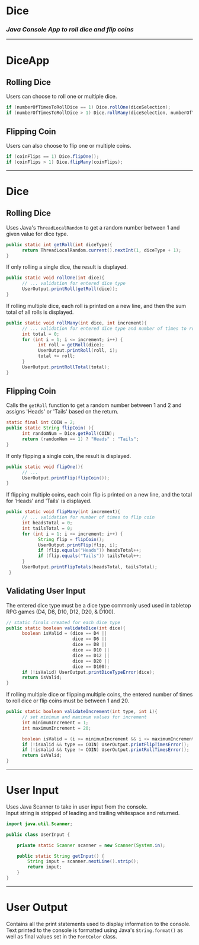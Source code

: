 # Dice
### ***Java Console App to roll dice and flip coins***


-----  
# DiceApp 
## Rolling Dice
Users can choose to roll one or multiple dice.
```java
if (numberOfTimesToRollDice == 1) Dice.rollOne(diceSelection);
if (numberOfTimesToRollDice > 1) Dice.rollMany(diceSelection, numberOfTimesToRollDice);
```   
## Flipping Coin
Users can also choose to flip one or multiple coins.   
```java
if (coinFlips == 1) Dice.flipOne();
if (coinFlips > 1) Dice.flipMany(coinFlips);
```   
   
-----
# Dice
## Rolling Dice
Uses Java's `ThreadLocalRandom` to get a random number between 1 and given value for dice type.   
```java
public static int getRoll(int diceType){
      return ThreadLocalRandom.current().nextInt(1, diceType + 1);
}
```   
If only rolling a single dice, the result is displayed.
```java 
public static void rollOne(int dice){
      // ... validation for entered dice type
      UserOutput.printRoll(getRoll(dice));
}
```   
If rolling multiple dice, each roll is printed on a new line, and then the sum total of all rolls is displayed. 
```java
public static void rollMany(int dice, int increment){
      // ... validation for entered dice type and number of times to roll dice
      int total = 0;
      for (int i = 1; i <= increment; i++) {
            int roll = getRoll(dice);
            UserOutput.printRoll(roll, i);
            total += roll;
      }
      UserOutput.printRollTotal(total);
}
```

## Flipping Coin
Calls the `getRoll` function to get a random number between 1 and 2 and assigns 'Heads' or 'Tails' based on the return.
```java
static final int COIN = 2;
public static String flipCoin( ){
      int randomNum = Dice.getRoll(COIN);
      return (randomNum == 1) ? "Heads" : "Tails";
}
``` 
If only flipping a single coin, the result is displayed.
```java
public static void flipOne(){
      // ...
      UserOutput.printFlip(flipCoin());
}
```   
If flipping multiple coins, each coin flip is printed on a new line, and the total for 'Heads' and 'Tails' is displayed. 
```java
public static void flipMany(int increment){
      // ... validation for number of times to flip coin
      int headsTotal = 0;
      int tailsTotal = 0;
      for (int i = 1; i <= increment; i++) {
            String flip = flipCoin();
            UserOutput.printFlip(flip, i);
            if (flip.equals("Heads")) headsTotal++;
            if (flip.equals("Tails")) tailsTotal++;
      }
      UserOutput.printFlipTotals(headsTotal, tailsTotal);
 }
 ```
     
## Validating User Input
The entered dice type must be a dice type commonly used used in tabletop RPG games (D4, D8, D10, D12, D20, & D100).
```java
// static finals created for each dice type
public static boolean validateDice(int dice){
      boolean isValid = (dice == D4 || 
                         dice == D6 || 
                         dice == D8 || 
                         dice == D10 || 
                         dice == D12 || 
                         dice == D20 || 
                         dice == D100);
      if (!isValid) UserOutput.printDiceTypeError(dice);
      return isValid;
}
```
If rolling multiple dice or flipping multiple coins, the entered number of times to roll dice or flip coins must be between 1 and 20.
```java
public static boolean validateIncrement(int type, int i){
      // set minimum and maximum values for increment
      int minimumIncrement = 1;
      int maximumIncrement = 20;

      boolean isValid = (i >= minimumIncrement && i <= maximumIncrement);
      if (!isValid && type == COIN) UserOutput.printFlipTimesError();
      if (!isValid && type != COIN) UserOutput.printRollTimesError();
      return isValid;
}
```
   
-----
# User Input
Uses Java Scanner to take in user input from the console.   
Input string is stripped of leading and trailing whitespace and returned.
```java
import java.util.Scanner;

public class UserInput {

    private static Scanner scanner = new Scanner(System.in);

    public static String getInput() {
        String input = scanner.nextLine().strip();
        return input;
    }
}
```
    
-----
# User Output
Contains all the print statements used to display information to the console.    
Text printed to the console is formatted using Java's `String.format()` as well as final values set in the `FontColor` class.
